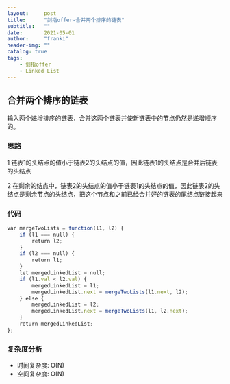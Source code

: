 ```yaml
---
layout:     post
title:      "剑指offer-合并两个排序的链表"
subtitle:   ""
date:       2021-05-01
author:     "franki"
header-img: ""
catalog: true
tags:
    - 剑指offer
    - Linked List
---
```


## 合并两个排序的链表

输入两个递增排序的链表，合并这两个链表并使新链表中的节点仍然是递增顺序的。

### 思路

1 链表1的头结点的值小于链表2的头结点的值，因此链表1的头结点是合并后链表的头结点

2 在剩余的结点中，链表2的头结点的值小于链表1的头结点的值，因此链表2的头结点是剩余节点的头结点，把这个节点和之前已经合并好的链表的尾结点链接起来

### 代码

```js
var mergeTwoLists = function(l1, l2) {
    if (l1 === null) {
        return l2;
    }
    if (l2 === null) {
        return l1;
    }
    let mergedLinkedList = null;
    if (l1.val < l2.val) {
        mergedLinkedList = l1;
        mergedLinkedList.next = mergeTwoLists(l1.next, l2);
    } else {
        mergedLinkedList = l2;
        mergedLinkedList.next = mergeTwoLists(l1, l2.next);
    }
    return mergedLinkedList;
};
```

### 复杂度分析

- 时间复杂度: O(N)
- 空间复杂度: O(N)
